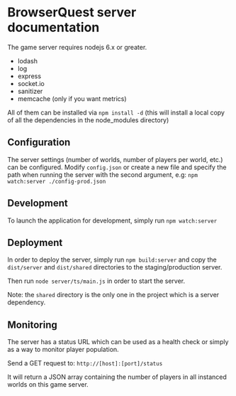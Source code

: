 BrowserQuest server documentation
=================================

The game server requires nodejs 6.x or greater.

- lodash
- log
- express
- socket.io
- sanitizer
- memcache (only if you want metrics)

All of them can be installed via `npm install -d` (this will install a local copy of all the dependencies in the node_modules directory)


Configuration
-------------

The server settings (number of worlds, number of players per world, etc.) can be configured.
Modify `config.json` or create a new file and specify the path when running the server with the second argument, e.g: `npm watch:server ./config-prod.json`

Development
-----------

To launch the application for development, simply run `npm watch:server`


Deployment
----------

In order to deploy the server, simply run `npm build:server` and copy the `dist/server` and `dist/shared` directories to the staging/production server.

Then run `node server/ts/main.js` in order to start the server.


Note: the `shared` directory is the only one in the project which is a server dependency.


Monitoring
----------

The server has a status URL which can be used as a health check or simply as a way to monitor player population.

Send a GET request to: `http://[host]:[port]/status`

It will return a JSON array containing the number of players in all instanced worlds on this game server.
